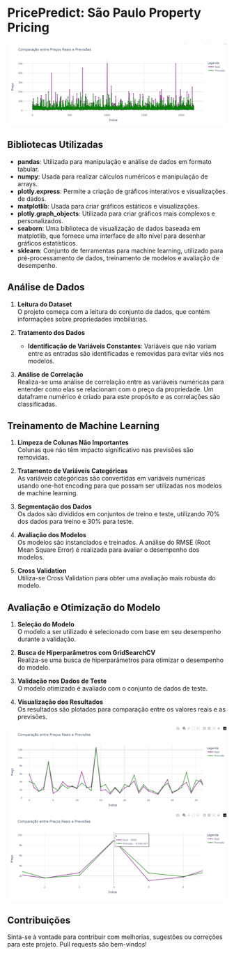 # PricePredict: São Paulo Property Pricing

<img src="img title.svg"></img>

## Bibliotecas Utilizadas

- **pandas**: Utilizada para manipulação e análise de dados em formato tabular.
- **numpy**: Usada para realizar cálculos numéricos e manipulação de arrays.
- **plotly.express**: Permite a criação de gráficos interativos e visualizações de dados.
- **matplotlib**: Usada para criar gráficos estáticos e visualizações.
- **plotly.graph_objects**: Utilizada para criar gráficos mais complexos e personalizados.
- **seaborn**: Uma biblioteca de visualização de dados baseada em matplotlib, que fornece uma interface de alto nível para desenhar gráficos estatísticos.
- **sklearn**: Conjunto de ferramentas para machine learning, utilizado para pré-processamento de dados, treinamento de modelos e avaliação de desempenho.

## Análise de Dados

1. **Leitura do Dataset**  
   O projeto começa com a leitura do conjunto de dados, que contém informações sobre propriedades imobiliárias.

2. **Tratamento dos Dados**  
   - **Identificação de Variáveis Constantes**: Variáveis que não variam entre as entradas são identificadas e removidas para evitar viés nos modelos.

3. **Análise de Correlação**  
   Realiza-se uma análise de correlação entre as variáveis numéricas para entender como elas se relacionam com o preço da propriedade. Um dataframe numérico é criado para este propósito e as correlações são classificadas.

## Treinamento de Machine Learning

1. **Limpeza de Colunas Não Importantes**  
   Colunas que não têm impacto significativo nas previsões são removidas.

2. **Tratamento de Variáveis Categóricas**  
   As variáveis categóricas são convertidas em variáveis numéricas usando one-hot encoding para que possam ser utilizadas nos modelos de machine learning.

3. **Segmentação dos Dados**  
   Os dados são divididos em conjuntos de treino e teste, utilizando 70% dos dados para treino e 30% para teste.

4. **Avaliação dos Modelos**  
   Os modelos são instanciados e treinados. A análise do RMSE (Root Mean Square Error) é realizada para avaliar o desempenho dos modelos.

5. **Cross Validation**  
   Utiliza-se Cross Validation para obter uma avaliação mais robusta do modelo.

## Avaliação e Otimização do Modelo

1. **Seleção do Modelo**  
   O modelo a ser utilizado é selecionado com base em seu desempenho durante a validação.

2. **Busca de Hiperparâmetros com GridSearchCV**  
   Realiza-se uma busca de hiperparâmetros para otimizar o desempenho do modelo.

3. **Validação nos Dados de Teste**  
   O modelo otimizado é avaliado com o conjunto de dados de teste.

4. **Visualização dos Resultados**  
   Os resultados são plotados para comparação entre os valores reais e as previsões.

<img src="img footer.svg"></img>

## Contribuições

Sinta-se à vontade para contribuir com melhorias, sugestões ou correções para este projeto. Pull requests são bem-vindos!


